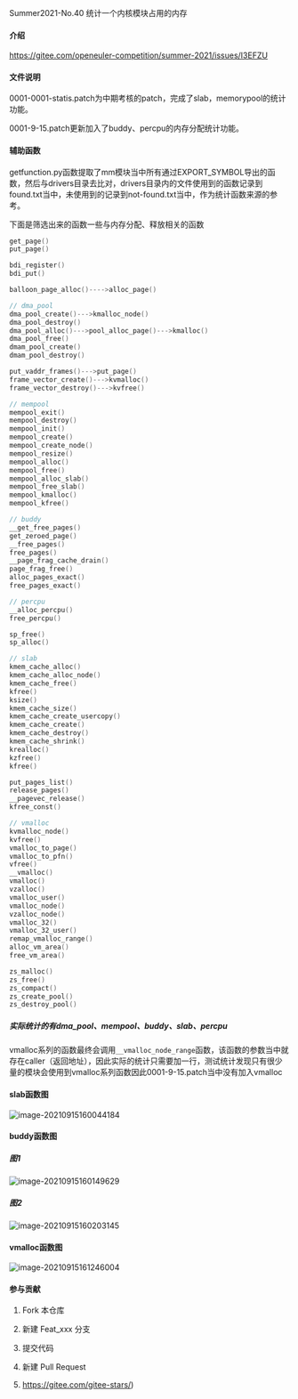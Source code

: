 Summer2021-No.40 统计一个内核模块占用的内存

#### 介绍
https://gitee.com/openeuler-competition/summer-2021/issues/I3EFZU

#### 文件说明

0001-0001-statis.patch为中期考核的patch，完成了slab，memorypool的统计功能。

0001-9-15.patch更新加入了buddy、percpu的内存分配统计功能。

#### 辅助函数

getfunction.py函数提取了mm模块当中所有通过EXPORT_SYMBOL导出的函数，然后与drivers目录去比对，drivers目录内的文件使用到的函数记录到found.txt当中，未使用到的记录到not-found.txt当中，作为统计函数来源的参考。

下面是筛选出来的函数一些与内存分配、释放相关的函数

```c
get_page()
put_page()

bdi_register()
bdi_put()

balloon_page_alloc()---->alloc_page()

// dma_pool
dma_pool_create()--->kmalloc_node()
dma_pool_destroy()
dma_pool_alloc()--->pool_alloc_page()--->kmalloc()
dma_pool_free()
dmam_pool_create()
dmam_pool_destroy()

put_vaddr_frames()--->put_page()
frame_vector_create()--->kvmalloc()
frame_vector_destroy()--->kvfree()

// mempool
mempool_exit()
mempool_destroy() 
mempool_init()
mempool_create()
mempool_create_node()
mempool_resize()
mempool_alloc()
mempool_free()
mempool_alloc_slab()
mempool_free_slab()
mempool_kmalloc()
mempool_kfree()

// buddy
__get_free_pages()
get_zeroed_page()
__free_pages()
free_pages()
__page_frag_cache_drain()
page_frag_free()
alloc_pages_exact()
free_pages_exact()

// percpu
__alloc_percpu()
free_percpu()

sp_free()
sp_alloc()

// slab
kmem_cache_alloc()
kmem_cache_alloc_node() 
kmem_cache_free()
kfree()
ksize()
kmem_cache_size()
kmem_cache_create_usercopy()
kmem_cache_create()
kmem_cache_destroy() 
kmem_cache_shrink()
krealloc()
kzfree()
kfree()

put_pages_list()
release_pages()
__pagevec_release()
kfree_const()

// vmalloc
kvmalloc_node()
kvfree()
vmalloc_to_page()
vmalloc_to_pfn()
vfree()
__vmalloc()
vmalloc()
vzalloc()
vmalloc_user()
vmalloc_node()
vzalloc_node()
vmalloc_32()
vmalloc_32_user()
remap_vmalloc_range()
alloc_vm_area()
free_vm_area()

zs_malloc()
zs_free()
zs_compact()
zs_create_pool()
zs_destroy_pool()
```

##### 实际统计的有dma_pool、mempool、buddy、slab、percpu

vmalloc系列的函数最终会调用`__vmalloc_node_range`函数，该函数的参数当中就存在caller（返回地址），因此实际的统计只需要加一行，测试统计发现只有很少量的模块会使用到vmalloc系列函数因此0001-9-15.patch当中没有加入vmalloc

#### slab函数图

![image-20210915160044184](C:\Users\cyfan\AppData\Roaming\Typora\typora-user-images\image-20210915160044184.png)

#### buddy函数图

##### 图1

![image-20210915160149629](C:\Users\cyfan\AppData\Roaming\Typora\typora-user-images\image-20210915160149629.png)

##### 图2

![image-20210915160203145](C:\Users\cyfan\AppData\Roaming\Typora\typora-user-images\image-20210915160203145.png)

#### vmalloc函数图

![image-20210915161246004](C:\Users\cyfan\AppData\Roaming\Typora\typora-user-images\image-20210915161246004.png)

#### 参与贡献

1.  Fork 本仓库
2.  新建 Feat_xxx 分支
3.  提交代码
4.  新建 Pull Request

6.  https://gitee.com/gitee-stars/)
